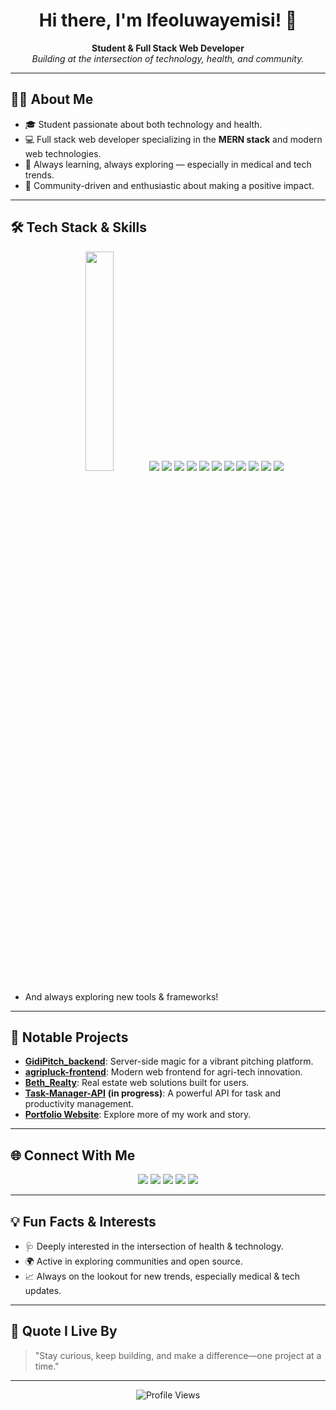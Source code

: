 <!--
🌟 Ifeoluwayemisi's GitHub Profile README 🌟
-->

<h1 align="center">Hi there, I'm Ifeoluwayemisi! 👋</h1>

<p align="center">
  <b>Student & Full Stack Web Developer</b><br>
  <i>Building at the intersection of technology, health, and community.</i>
</p>

---

## 👩‍💻 About Me

- 🎓 Student passionate about both technology and health.
- 💻 Full stack web developer specializing in the **MERN stack** and modern web technologies.
- 🌱 Always learning, always exploring — especially in medical and tech trends.
- 🤝 Community-driven and enthusiastic about making a positive impact.

---

## 🛠️ Tech Stack & Skills

<p align="center">
  <img src="https://img.shields.io/badge/JavaScript-F7DF1E?logo=javascript&logoColor=black" width="30%"/>
  <img src="https://img.shields.io/badge/TypeScript-3178C6?logo=typescript&logoColor=white" />
  <img src="https://img.shields.io/badge/React-61DAFB?logo=react&logoColor=black" />
  <img src="https://img.shields.io/badge/Node.js-339933?logo=node.js&logoColor=white" />
  <img src="https://img.shields.io/badge/Express-000000?logo=express&logoColor=white" />
  <img src="https://img.shields.io/badge/MongoDB-47A248?logo=mongodb&logoColor=white" />
  <img src="https://img.shields.io/badge/Prisma-2D3748?logo=prisma&logoColor=white" />
  <img src="https://img.shields.io/badge/HTML5-E34F26?logo=html5&logoColor=white" />
  <img src="https://img.shields.io/badge/CSS3-1572B6?logo=css3&logoColor=white" />
  <img src="https://img.shields.io/badge/Git-F05032?logo=git&logoColor=white" />
  <img src="https://img.shields.io/badge/GitHub-181717?logo=github&logoColor=white" />
  <img src="https://img.shields.io/badge/Database-4db33d?logo=database&logoColor=white" />
</p>

- And always exploring new tools & frameworks!

---

## 🚀 Notable Projects

- [**GidiPitch_backend**](https://github.com/morphyix/GidiPitch_backend): Server-side magic for a vibrant pitching platform.
- [**agripluck-frontend**](https://github.com/Cyncra-Lab/agripluck-frontend): Modern web frontend for agri-tech innovation.
- [**Beth_Realty**](https://github.com/Ifeoluwayemisi/Beth_Realty): Real estate web solutions built for users.
- [**Task-Manager-API**](https://github.com/Ifeoluwayemisi/Task-Manager-API) <b>(in progress)</b>: A powerful API for task and productivity management.
- [**Portfolio Website**](https://olayoderacheal.netlify.app/): Explore more of my work and story.

---

## 🌐 Connect With Me

<p align="center">
  <a href="https://olayoderacheal.netlify.app/" target="_blank"><img src="https://img.shields.io/badge/Portfolio-181717?logo=About.me&logoColor=white" /></a>
  <a href="https://www.instagram.com/studio_chelle_hub/?utm_source=qr&r=nametag" target="_blank"><img src="https://img.shields.io/badge/Instagram-E4405F?logo=instagram&logoColor=white" /></a>
  <a href="https://x.com/destinifeoluwa?t=41uPuUNrLfGTwKOKNtCkhQ&s=09" target="_blank"><img src="https://img.shields.io/badge/X-1DA1F2?logo=x&logoColor=white" /></a>
  <a href="https://www.linkedin.com/in/olayode-rachael-3060a0340?utm_source=share&utm_campaign=share_via&utm_content=profile&utm_medium=android_app" target="_blank"><img src="https://img.shields.io/badge/LinkedIn-0077B5?logo=linkedin&logoColor=white" /></a>
  <a href="https://github.com/Ifeoluwayemisi/" target="_blank"><img src="https://img.shields.io/badge/GitHub-181717?logo=github&logoColor=white" /></a>
</p>

---

## 💡 Fun Facts & Interests

- 🩺 Deeply interested in the intersection of health & technology.
- 🌍 Active in exploring communities and open source.
- 📈 Always on the lookout for new trends, especially medical & tech updates.

---

## 📝 Quote I Live By

> "Stay curious, keep building, and make a difference—one project at a time."

---

<p align="center">
  <img src="https://komarev.com/ghpvc/?username=Ifeoluwayemisi&style=flat-square&color=blue" alt="Profile Views" />
</p>

<!--
✨ Thank you for visiting! ✨
-->
